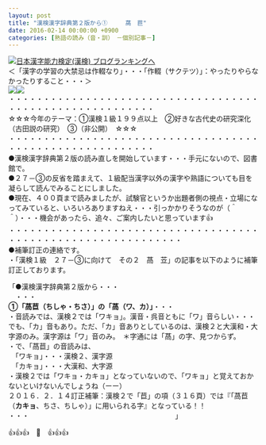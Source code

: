 ```yaml
---
layout: post
title: "漢検漢字辞典第２版から①　　　萵　苣"
date: 2016-02-14 00:00:00 +0900
categories: [熟語の読み（音・訓）　－個別記事－]
---
```


[![](/syuusyuu9701/assets/images/漢検漢字辞典第２版から①-萵-苣-br_c_3028_1.gif)](http://blog.with2.net/link.php?1659096:3028 "日本漢字能力検定(漢検) ブログランキングへ")[日本漢字能力検定(漢検) ブログランキングへ](http://blog.with2.net/link.php?1659096:3028)  
＜「漢字の学習の大禁忌は作輟なり」・・・「作輟（サクテツ）」：やったりやらなかったりすること・・・＞  
![](/syuusyuu9701/assets/images/漢検漢字辞典第２版から①-萵-苣-64cb103d48707948d58dc561f25cfc15.jpg)![](/syuusyuu9701/assets/images/漢検漢字辞典第２版から①-萵-苣-1fcda6819882d9ecb5f52bceb86e5eea.jpg)  
・・・・・・・・・・・・・・・・・・・・・・・・・・・・・・・・・・・・・・・・・・・・・・・・・・・・・・・・・  
☆☆☆今年のテーマ：①漢検１級１９９点以上　②好きな古代史の研究深化（古田説の研究）　③（非公開）　☆☆☆　　  
・・・・・・・・・・・・・・・・・・・・・・・・・・・・・・・・・・・・・・・・・・・・・・・・・・・・・・・・・  
●漢検漢字辞典第２版の読み直しを開始しています・・・手元にないので、図書館で。  
●２７－③の反省を踏まえて、１級配当漢字以外の漢字や熟語についても目を凝らして読んでみることにしました。  
●現在、４００頁まで読みましたが、試験官というか出題者側の視点・立場になってみていると、いろいろありますねえ・・・引っかかりそうなのが（＾＾）・・・機会があったら、追々、ご案内したいと思っています👍  
・・・・・・・・・・・・・・・・・・・・・・・・・・・・・・・・・・・・・・・・・・・・・・・・・・・・・・・・・・・・・  
●補筆訂正の連絡です。  
・「漢検１級　２７－③に向けて　その２　萵　苙」の記事を以下のように補筆訂正しております。  
  
「●漢検漢字辞典第２版から・・・  
　・・・  
**①「萵苣（ちしゃ・ちさ）」の「萵（ワ、カ）」**・・・  
・音読みでは、漢検２では「ワキョ」。漢音・呉音ともに「ワ」音らしい・・・でも、「カ」音もあり。ただ、「カ」音ありとしているのは、漢検２と大漢和・大字源のみ。漢字源は「ワ」音のみ。　＊字通には「萵」の字、見つからず。  
・で、「萵苣」の音読みは、  
　「ワキョ」・・・漢検２、漢字源  
　「カキョ」・・・大漢和、大字源  
・漢検２では「ワキョ・カキョ」となっていないので、「ワキョ」と覚えておかないといけないんでしょうね（ーー）  
２０１６．２．１４訂正補筆：漢検２で「苣」の項（３１６頁）では『「萵苣（**カキョ**、ちさ、ちしゃ）」に用いられる字』となっている！！  
・・・　　　　　　　　　　　　　　　　　　　　　」  
  
👍👍👍　🐒　👍👍👍  